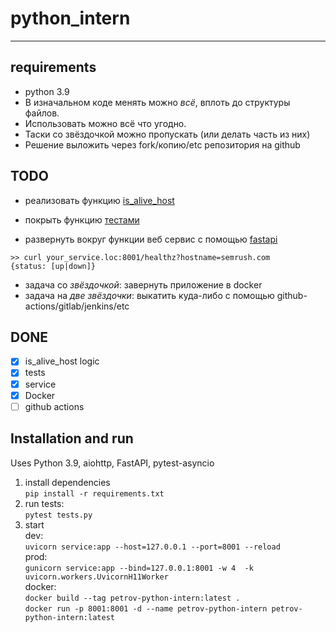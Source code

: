 # python_intern
---

## requirements

- python 3.9
- В изначальном коде менять можно *всё*, вплоть до структуры файлов. 
- Использовать можно всё что угодно. 
- Таски со звёздочкой можно пропускать (или делать часть из них)
- Решение выложить через fork/копию/etc репозитория на github


## TODO

- реализовать функцию [is_alive_host](./app.py)

- покрыть функцию [тестами](./tests.py)

- развернуть вокруг функции веб сервис c помощью [fastapi](https://fastapi.tiangolo.com/)
```
>> curl your_service.loc:8001/healthz?hostname=semrush.com
{status: [up|down]}
```

- задача со *звёздочкой*: завернуть приложение в docker
- задача на *две звёздочки*: выкатить куда-либо с помощью github-actions/gitlab/jenkins/etc

## DONE
- [x] is_alive_host logic
- [x] tests
- [x] service
- [x] Docker
- [ ] github actions

## Installation and run
Uses Python 3.9, aiohttp, FastAPI, pytest-asyncio  

1. install dependencies  
  `pip install -r requirements.txt`
2. run tests:  
  `pytest tests.py`
3. start  
dev:  
`uvicorn service:app --host=127.0.0.1 --port=8001 --reload`  
prod:  
`gunicorn service:app --bind=127.0.0.1:8001 -w 4  -k uvicorn.workers.UvicornH11Worker`  
docker:  
`docker build --tag petrov-python-intern:latest .`  
`docker run -p 8001:8001 -d --name petrov-python-intern petrov-python-intern:latest`
